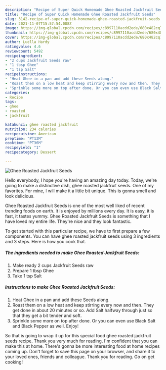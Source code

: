 ```yaml
---
description: "Recipe of Super Quick Homemade Ghee Roasted Jackfruit Seeds"
title: "Recipe of Super Quick Homemade Ghee Roasted Jackfruit Seeds"
slug: 3142-recipe-of-super-quick-homemade-ghee-roasted-jackfruit-seeds
date: 2021-11-07T15:57:54.088Z
image: https://img-global.cpcdn.com/recipes/c8997110acdd2ede/680x482cq70/ghee-roasted-jackfruit-seeds-recipe-main-photo.jpg
thumbnail: https://img-global.cpcdn.com/recipes/c8997110acdd2ede/680x482cq70/ghee-roasted-jackfruit-seeds-recipe-main-photo.jpg
cover: https://img-global.cpcdn.com/recipes/c8997110acdd2ede/680x482cq70/ghee-roasted-jackfruit-seeds-recipe-main-photo.jpg
author: Luella Hardy
ratingvalue: 4.6
reviewcount: 5492
recipeingredient:
- "2 cups Jackfruit Seeds raw"
- "1 tbsp Ghee"
- "1 tsp Salt"
recipeinstructions:
- "Heat Ghee in a pan and add these Seeds along."
- "Roast them on a low heat and keep stirring every now and then. They get done in about 20 minutes or so. Add Salt halfway through just so that they get a bit tender and soft."
- "Sprinkle some more on top after done. Or you can even use Black Salt and Black Pepper as well. Enjoy!"
categories:
- Recipe
tags:
- ghee
- roasted
- jackfruit

katakunci: ghee roasted jackfruit 
nutrition: 234 calories
recipecuisine: American
preptime: "PT13M"
cooktime: "PT36M"
recipeyield: "1"
recipecategory: Dessert

---
```



![Ghee Roasted Jackfruit Seeds](https://img-global.cpcdn.com/recipes/c8997110acdd2ede/680x482cq70/ghee-roasted-jackfruit-seeds-recipe-main-photo.jpg)

Hello everybody, I hope you're having an amazing day today. Today, we're going to make a distinctive dish, ghee roasted jackfruit seeds. One of my favorites. For mine, I will make it a little bit unique. This is gonna smell and look delicious.

Ghee Roasted Jackfruit Seeds is one of the most well liked of recent trending foods on earth. It is enjoyed by millions every day. It is easy, it is fast, it tastes yummy. Ghee Roasted Jackfruit Seeds is something that I have loved my entire life. They're nice and they look fantastic.




To get started with this particular recipe, we have to first prepare a few components. You can have ghee roasted jackfruit seeds using 3 ingredients and 3 steps. Here is how you cook that.

<!--inarticleads1-->

##### The ingredients needed to make Ghee Roasted Jackfruit Seeds:

1. Make ready 2 cups Jackfruit Seeds raw
1. Prepare 1 tbsp Ghee
1. Take 1 tsp Salt




<!--inarticleads2-->

##### Instructions to make Ghee Roasted Jackfruit Seeds:

1. Heat Ghee in a pan and add these Seeds along.
1. Roast them on a low heat and keep stirring every now and then. They get done in about 20 minutes or so. Add Salt halfway through just so that they get a bit tender and soft.
1. Sprinkle some more on top after done. Or you can even use Black Salt and Black Pepper as well. Enjoy!




So that is going to wrap it up for this special food ghee roasted jackfruit seeds recipe. Thank you very much for reading. I'm confident that you can make this at home. There's gonna be more interesting food at home recipes coming up. Don't forget to save this page on your browser, and share it to your loved ones, friends and colleague. Thank you for reading. Go on get cooking!
